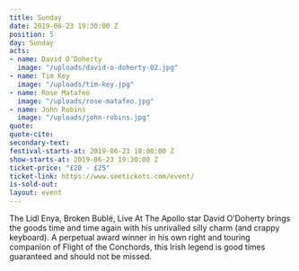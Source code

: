 ```yaml
---
title: Sunday
date: 2019-06-23 19:30:00 Z
position: 5
day: Sunday
acts:
- name: David O’Doherty
  image: "/uploads/david-o-doherty-02.jpg"
- name: Tim Key
  image: "/uploads/tim-key.jpg"
- name: Rose Matafeo
  image: "/uploads/rose-matafeo.jpg"
- name: John Robins
  image: "/uploads/john-robins.jpg"
quote: 
quote-cite: 
secondary-text: 
festival-starts-at: 2019-06-23 18:00:00 Z
show-starts-at: 2019-06-23 19:30:00 Z
ticket-price: "£20 - £25"
ticket-link: https://www.seetickets.com/event/
is-sold-out:
layout: event
---
```


The Lidl Enya, Broken Bublé, Live At The Apollo star David O’Doherty brings the goods time and time again with his unrivalled silly charm (and crappy keyboard). A perpetual award winner in his own right and touring companion of Flight of the Conchords, this Irish legend is good times guaranteed and should not be missed.